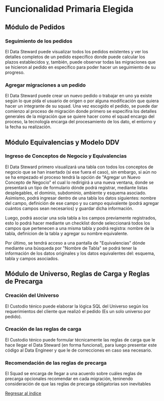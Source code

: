 # Funcionalidad Primaria Elegida

## Módulo de Pedidos

### Seguimiento de los pedidos

El Data Steward puede visualizar todos los pedidos existentes y ver los detalles completos de un pedido específico donde puede calcular los plazos establecidos y, también, puede observar todas las migraciones que se hicieron al pedido en específico para poder hacer un seguimiento de su progreso. 

### Agregar migraciones a un pedido

El Data Steward puede crear un nuevo pedido o trabajar en uno ya existe según lo que pida el usuario de origen o por alguna modificación que quiera hacer un integrante de su squad. Una vez escogido el pedido, se puede dar comienzo al proceso de migración donde primero se especifira los detalles generales de la migración que se quiere hacer como el squad encargo del proceso, la tecnología encarga del procesamiento de los dato, el entorno y la fecha su realización.

## Módulo Equivalencias y Modelo DDV

### Ingreso de Conceptos de Negocio y Equivalencias

El Data Steward primero visualizará una tabla con todos los conceptos de negocio que se han insertado (si ese fuera el caso), sin embargo, si aún no se ha empezado el proceso tendrá la opción de "Agregar un Nuevo Concepto de Negocio" el cual lo redirigirá a una nueva ventana, donde se presentará un tipo de formulario dónde podrá registrar, mediante listas desplegables, el dominio, subdominio, ambiente y esquema asociado. Asimismo, podrá ingresar dentro de una tabla los datos siguientes: nombre del campo, definición de ese campo y su campo equivalente (podrá agregar cuántos campos sean necesarios) y guardar dicha información. 

Luego, podrá asociar una sola tabla a los campos previamente registrados, esto lo podrá hacer mediante un checklist donde seleccionará todos los campos que pertenecen a una misma tabla y podrá registra: nombre de la tabla, definicion de la tabla y agregar su nombre equivalente.

Por último, se tendrá acceso a una pantalla de "Equivalencias" dónde mediante una búsqueda por "Nombre de Tabla" se podrá tener la información de los datos originales y los datos equivalentes del: esquema, tabla y campos asociados.

## Módulo de Universo, Reglas de Carga y Reglas de Precarga

### Creación del Universo

El Custodio ténico puede elaborar la lógica SQL del Universo según los requerimientos del cliente que realizó el pedido (Es un solo universo por pedido).

### Creación de las reglas de carga

El Custodio ténico puede formular técnicamente las reglas de carga que le hace llegar el Data Steward (en forma funcional), para luego presentar este código al Data Engineer y que le de correcciones en caso sea necesario.

### Recomendación de las reglas de precarga

El Squad se encarga de llegar a una acuerdo sobre cuáles reglas de precarga opcionales recomendar en cada migración, teninendo consideración de que las reglas de precarga obligatorias son inevitables


[Regresar al índice](Indice.md)
